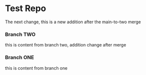 # Test Repo



The next change, this is a new addition after the main-to-two merge



### Branch TWO

this is content from branch two, addition change after merge

### Branch ONE

this is content from branch one
